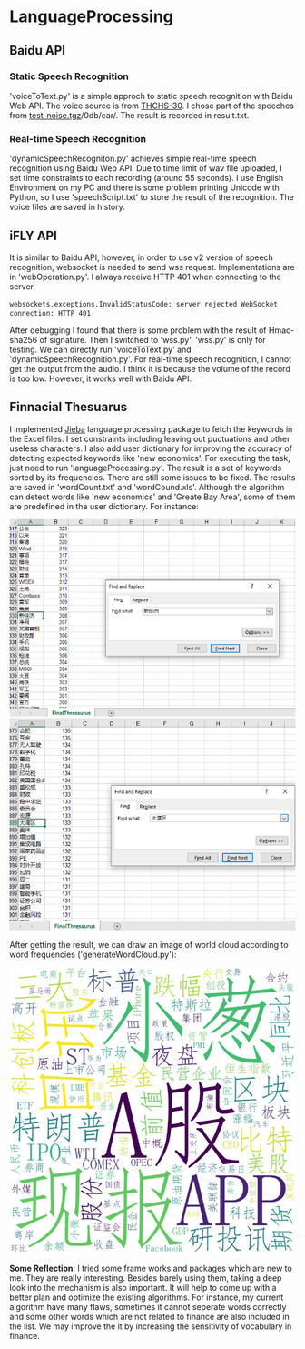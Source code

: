 # LanguageProcessing

## Baidu API

### Static Speech Recognition

'voiceToText.py' is a simple approch to static speech recognition with Baidu Web API.
The voice source is from [THCHS-30](http://www.openslr.org/18/). I chose part of the speeches from [test-noise.tgz](http://www.openslr.org/resources/18/test-noise.tgz)/0db/car/.
The result is recorded in result.txt.

### Real-time Speech Recognition

'dynamicSpeechRecogniton.py' achieves simple real-time speech recognition using Baidu Web API. Due to time limit of wav file uploaded, I set time constraints to each recording (around 55 seconds). I use English Environment on my PC and there is some problem printing Unicode with Python, so I use 'speechScript.txt' to store the result of the recognition. The voice files are saved in history.

## iFLY API

It is similar to Baidu API, however, in order to use v2 version of speech recognition, websocket is needed to send wss request. Implementations are in 'webOperation.py'.
I always receive HTTP 401 when connecting to the server.

```shell
websockets.exceptions.InvalidStatusCode: server rejected WebSocket connection: HTTP 401
```

After debugging I found that there is some problem with the result of Hmac-sha256 of signature. Then I switched to 'wss.py'.
'wss.py' is only for testing. We can directly run 'voiceToText.py' and 'dynamicSpeechRecognition.py'.
For real-time speech recognition, I cannot get the output from the audio. I think it is because the volume of the record is too low. However, it works well with Baidu API.

## Finnacial Thesuarus

I implemented [Jieba](https://github.com/fxsjy/jieba) language processing package to fetch the keywords in the Excel files. I set constraints including leaving out puctuations and other useless characters. I also add user dictionary for improving the accuracy of detecting expected keywords like 'new economics'.
For executing the task, just need to run 'languageProcessing.py'.
The result is a set of keywords sorted by its frequencies. There are still some issues to be fixed. The results are saved in 'wordCount.txt' and 'wordCound.xls'. Although the algorithm can detect words like 'new economics' and 'Greate Bay Area', some of them are predefined in the user dictionary.
For instance:

![New Economics](FinancialThesaurus/source/images/image1.png) ![Greate Bay Area](FinancialThesaurus/source/images/image2.png)

After getting the result, we can draw an image of world cloud according to word frequencies ('generateWordCloud.py'):

![Word Cloud](FinancialThesaurus/wordcloud.jpg)

__Some Reflection__:  I tried some frame works and packages which are new to me. They are really interesting. Besides barely using them, taking a deep look into the mechanism is also important. It will help to come up with a better plan and optimize the existing algorithms. For instance, my current algorithm have many flaws, sometimes it cannot seperate words correctly and some other words which are not related to finance are also included in the list. We may improve the it by increasing the sensitivity of vocabulary in finance.